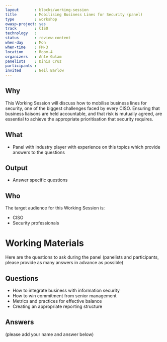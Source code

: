 ```yaml
---
layout       : blocks/working-session
title        : Mobilising Business Lines for Security (panel)
type         : workshop
owasp-project: yes
track        : CISO
technology   :
status       : review-content
when-day     : Mon
when-time    : PM-3
location     : Room-4
organizers   : Ante Gulam
panelists    : Dinis Cruz
participants :
invited      : Neil Barlow
---
```


## Why

This Working Session will discuss how to mobilise business lines for security, one of the biggest challenges faced by every CISO. Ensuring that business liaisons are held accountable, and that risk is mutually agreed, are essential to achieve the appropriate prioritisation that security requires. 

## What

 - Panel with industry player with experience on this topics which provide answers to the questions

## Output

 - Answer specific questions

## Who

The target audience for this Working Session is:

- CISO
- Security professionals


# Working Materials

Here are the questions to ask during the panel (panelists and participants, please provide as many answers in advance as possible)

## Questions

- How to integrate business with information security
- How to win commitment from senior management
- Metrics and practices for effective balance
- Creating an appropriate reporting structure

## Answers

(please add your name and answer below)